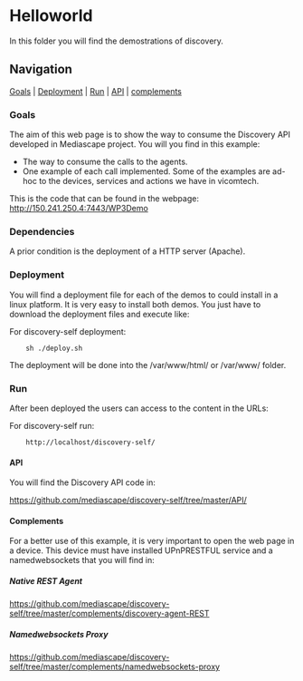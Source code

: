 # Helloworld #

In this folder you will find the demostrations of discovery.

## Navigation
[Goals][] | [Deployment][] | [Run][] | [API][] | [complements][]

### Goals

The aim of this web page is to show the way to consume the Discovery API developed in Mediascape project. You will you find in this example:

- The way to consume the calls to the agents.
- One example of each call implemented. Some of the examples are ad-hoc to the devices, services and actions we have in vicomtech.

This is the code that can be found in the webpage: http://150.241.250.4:7443/WP3Demo

### Dependencies

A prior condition is the deployment of a HTTP server (Apache).

### Deployment

You will find a deployment file for each of the demos to could install in a linux platform. It is very easy to install both demos. You just have to download the deployment files and execute like: 

For discovery-self deployment:
```
    sh ./deploy.sh
```

The deployment will be done into the /var/www/html/ or /var/www/ folder.

### Run

After been deployed the users can access to the content in the URLs:
 
 For discovery-self run:
```
    http://localhost/discovery-self/
```


#### API

You will find the Discovery API code in:

https://github.com/mediascape/discovery-self/tree/master/API/
        
#### Complements

For a better use of this example, it is very important to open the web page in a device. This device must have installed UPnPRESTFUL service and a namedwebsockets that you will find in:

##### Native REST Agent

https://github.com/mediascape/discovery-self/tree/master/complements/discovery-agent-REST

##### Namedwebsockets Proxy

https://github.com/mediascape/discovery-self/tree/master/complements/namedwebsockets-proxy


[Top]: #navigation
[Goals]: #goals
[Deployment]: #deployment
[Run]: #run
[API]: #api
[complements]: #complements

